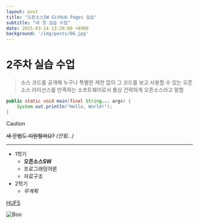 ```yaml
---
layout: post
title: "오픈소스SW GitHub Pages 실습"
subtitle: "내 첫 실습 수업"
date: 2025-03-14 13:29:00 +0900
background: '/img/posts/06.jpg'
---
```


# 2주차 실습 수업
> 소스 코드를 공개해 누구나 특별한 제한 없이 그 코드를 보고 사용할
수 있는 오픈소스 라이선스를 만족하는 소프트웨어로서 통상 간략하게
오픈소스라고 말함

```java
public static void main(final String... args) {
    System.out.println("Hello, World!");
}
```

> [!CAUTION]
> ~~새 문법도 지원할까요?~~ _(안됨...)_

---
- 1학기
  - **오픈소스SW**
  - 프로그래밍어론
  - 자료구조
- 2학기
  - _무계획_

[HUFS](https://hufs.ac.kr/)

![Boo](https://www.hufs.ac.kr/sites/hufs/images/sub/boo-story-pic.png)

